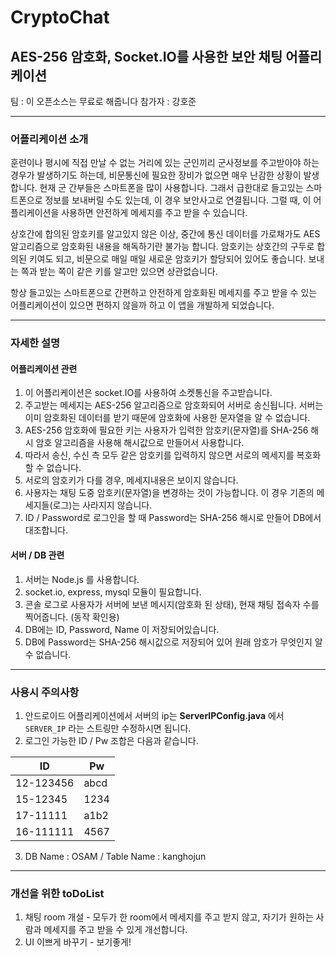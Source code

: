 # CryptoChat  
## AES-256 암호화, Socket.IO를 사용한 보안 채팅 어플리케이션 

팀 : 이 오픈소스는 무료로 해줍니다
참가자 : 강호준

---------------
### 어플리케이션 소개

훈련이나 평시에 직접 만날 수 없는 거리에 있는 군인끼리 군사정보를 주고받아야 하는 경우가 발생하기도 하는데, 비문통신에 필요한 장비가 없으면 매우 난감한 상황이 발생합니다.
현재 군 간부들은 스마트폰을 많이 사용합니다. 그래서 급한대로 들고있는 스마트폰으로 정보를 보내버릴 수도 있는데, 이 경우 보안사고로 연결됩니다. 
그럴 때, 이 어플리케이션을 사용하면 안전하게 메세지를 주고 받을 수 있습니다.

상호간에 합의된 암호키를 알고있지 않은 이상, 중간에 통신 데이터를 가로채가도 AES알고리즘으로 암호화된 내용을 해독하기란 불가능 합니다.
암호키는 상호간의 구두로 합의된 키여도 되고, 비문으로 매일 매일 새로운 암호키가 할당되어 있어도 좋습니다. 
보내는 쪽과 받는 쪽이 같은 키를 알고만 있으면 상관없습니다.

항상 들고있는 스마트폰으로 간편하고 안전하게 암호화된 메세지를 주고 받을 수 있는 어플리케이션이 있으면 편하지 않을까 하고 이 앱을 개발하게 되었습니다. 

---------------
### 자세한 설명

#### 어플리케이션 관련
1. 이 어플리케이션은 socket.IO를 사용하여 소켓통신을 주고받습니다.
2. 주고받는 메세지는 AES-256 알고리즘으로 암호화되어 서버로 송신됩니다. 서버는 이미 암호화된 데이터를 받기 때문에 암호화에 사용한 문자열을 알 수 없습니다.
3. AES-256 암호화에 필요한 키는 사용자가 입력한 암호키(문자열)를 SHA-256 해시 암호 알고리즘을 사용해 해시값으로 만들어서 사용합니다.
4. 따라서 송신, 수신 측 모두 같은 암호키를 입력하지 않으면 서로의 메세지를 복호화 할 수 없습니다. 
5. 서로의 암호키가 다를 경우, 메세지내용은 보이지 않습니다. 
6. 사용자는 채팅 도중 암호키(문자열)을 변경하는 것이 가능합니다. 이 경우 기존의 메세지들(로그)는 사라지지 않습니다.
7. ID / Password로 로그인을 할 때 Password는 SHA-256 해시로 만들어 DB에서 대조합니다.

#### 서버 / DB 관련
1. 서버는 Node.js 를 사용합니다.
2. socket.io, express, mysql 모듈이 필요합니다.
3. 콘솔 로그로 사용자가 서버에 보낸 메시지(암호화 된 상태), 현재 채팅 접속자 수를 찍어줍니다. (동작 확인용)
4. DB에는 ID, Password, Name 이 저장되어있습니다.
5. DB에 Password는 SHA-256 해시값으로 저장되어 있어 원래 암호가 무엇인지 알 수 없습니다. 

---------------
### 사용시 주의사항 

1. 안드로이드 어플리케이션에서 서버의 ip는 **ServerIPConfig.java** 에서  `SERVER_IP` 라는 스트링만 수정하시면 됩니다.
2. 로그인 가능한 ID / Pw 조합은 다음과 같습니다.

ID | Pw
--------- | ---------
12-123456 | abcd
15-12345 | 1234
17-11111 | a1b2
16-111111 | 4567


3. DB Name : OSAM / Table Name : kanghojun

---------------
### 개선을 위한 toDoList

1. 채팅 room 개설 - 모두가 한 room에서 메세지를 주고 받지 않고, 자기가 원하는 사람과 메세지를 주고 받을 수 있게 개선합니다.
2. UI 이쁘게 바꾸기 - 보기좋게!

